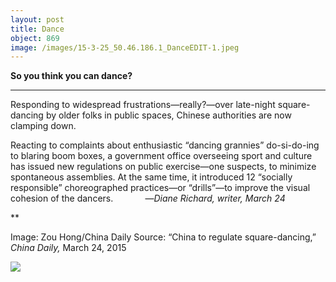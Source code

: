 ```yaml
---
layout: post
title: Dance
object: 869
image: /images/15-3-25_50.46.186.1_DanceEDIT-1.jpeg
---
```

**So you think you can dance?**

****

Responding to widespread frustrations—really?—over late-night square-dancing by older folks in public spaces, Chinese authorities are now clamping down. 

Reacting to complaints about enthusiastic “dancing grannies”
 do-si-do-ing
 to blaring boom boxes, a government office overseeing sport and culture has issued new regulations on public exercise—one suspects, to minimize spontaneous assemblies. At the same time, it introduced 12 “socially responsible” choreographed practices—or “drills”—to improve the visual cohesion of the dancers.             —*Diane Richard, writer, March 24*

**

Image: Zou Hong/China Daily
 Source: “China to regulate square-dancing,” *China Daily,* March 24, 2015

![]({{siteurl.base}}/images/15-3-25_50.46.186.1_DanceEDIT-1.jpeg)
